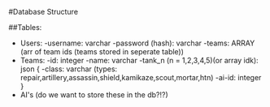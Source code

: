 #Database Structure

##Tables:
- Users:
 -username: varchar
 -password (hash): varchar
 -teams: ARRAY (arr of team ids (teams stored in seperate table))
- Teams:
 -id: integer
 -name: varchar
 -tank_n (n = 1,2,3,4,5)(or array idk): json
 {
  -class: varchar (types: repair,artillery,assassin,shield,kamikaze,scout,mortar,htn)
  -ai-id: integer
 }
- AI's (do we want to store these in the db?!?)